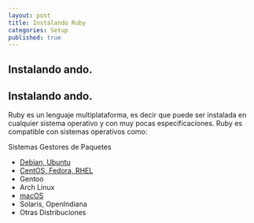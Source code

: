```yaml
---
layout: post
title: Instalando Ruby
categories: Setup
published: true
---
```


## Instalando ando.

## Instalando ando.

Ruby es un lenguaje multiplataforma, es decir que puede ser instalada en cualquier sistema operativo y con muy pocas especificaciones. Ruby es compatible con sistemas operativos como:

Sistemas Gestores de Paquetes
- [Debian, Ubuntu](https://www.ruby-lang.org/es/documentation/installation/#apt)
- [CentOS, Fedora, RHEL](https://www.ruby-lang.org/es/documentation/installation/#apt)
- Gentoo
- Arch Linux
- [macOS](https://www.ruby-lang.org/es/documentation/installation/#homebrew)
- Solaris, OpenIndiana
- Otras Distribuciones
